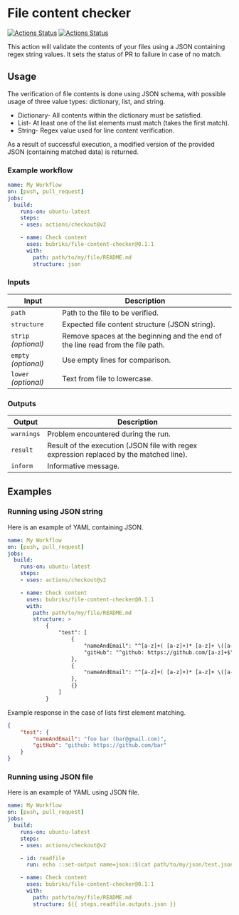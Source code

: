 # File content checker

[![Actions Status](https://github.com/bubriks/file-content-checker/workflows/Lint/badge.svg)](https://github.com/bubriks/file-content-checker/actions)
[![Actions Status](https://github.com/bubriks/file-content-checker/workflows/Integration%20Test/badge.svg)](https://github.com/bubriks/file-content-checker/actions)

This action will validate the contents of your files using a JSON containing regex string values. It sets the status of PR to failure in case of no match.

## Usage

The verification of file contents is done using JSON schema, with possible usage of three value types: dictionary, list, and string.

- Dictionary- All contents within the dictionary must be satisfied.
- List- At least one of the list elements must match (takes the first match).
- String- Regex value used for line content verification.

As a result of successful execution, a modified version of the provided JSON (containing matched data) is returned.

### Example workflow

```yaml
name: My Workflow
on: [push, pull_request]
jobs:
  build:
    runs-on: ubuntu-latest
    steps:
    - uses: actions/checkout@v2

    - name: Check content
      uses: bubriks/file-content-checker@0.1.1
      with:
        path: path/to/my/file/README.md
        structure: json
```

### Inputs

| Input                                             | Description                                        |
|------------------------------------------------------|-----------------------------------------------|
| `path`  | Path to the file to be verified.    |
| `structure` | Expected file content structure (JSON string).    |
| `strip` _(optional)_  | Remove spaces at the beginning and the end of the line read from the file path.    |
| `empty` _(optional)_  | Use empty lines for comparison.    |
| `lower` _(optional)_  | Text from file to lowercase.    |

### Outputs

| Output                                             | Description                                        |
|------------------------------------------------------|-----------------------------------------------|
| `warnings`  | Problem encountered during the run.    |
| `result`  | Result of the execution (JSON file with regex expression replaced by the matched line).    |
| `inform`  | Informative message.    |

## Examples

### Running using JSON string

Here is an example of YAML containing JSON.

```yaml
name: My Workflow
on: [push, pull_request]
jobs:
  build:
    runs-on: ubuntu-latest
    steps:
    - uses: actions/checkout@v2

    - name: Check content
      uses: bubriks/file-content-checker@0.1.1
      with:
        path: path/to/my/file/README.md
        structure: >
            {
                "test": [
                    {
                        "nameAndEmail": "^[a-z]+( [a-z]+)* [a-z]+ \([a-z]+@gmail.com\)$",
                        "gitHub": "^github: https://github.com/[a-z]+$"
                    },
                    {
                        "nameAndEmail": "^[a-z]+( [a-z]+)* [a-z]+ \([a-z]+@gmail.com\)$"
                    },
                    {}
                ]
            }
```

Example response in the case of lists first element matching.


```json
{
    "test": {
        "nameAndEmail": "foo bar (bar@gmail.com)", 
        "gitHub": "github: https://github.com/bar"
    }
}
```

### Running using JSON file

Here is an example of YAML using JSON file.

```yaml
name: My Workflow
on: [push, pull_request]
jobs:
  build:
    runs-on: ubuntu-latest
    steps:
    - uses: actions/checkout@v2

    - id: readfile
      run: echo ::set-output name=json::$(cat path/to/my/json/test.json)

    - name: Check content
      uses: bubriks/file-content-checker@0.1.1
      with:
        path: path/to/my/file/README.md
        structure: ${{ steps.readfile.outputs.json }}
```